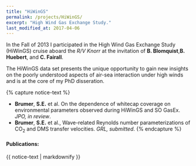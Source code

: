 ```yaml
---
title: "HiWinGS"
permalink: /projects/HiWinGS/
excerpt: "High Wind Gas Exchange Study."
last_modified_at: 2017-04-06
---
```


In the Fall of 2013 I participated in the High Wind Gas Exchange Study (HiWinGS) cruise aboard the *R/V Knorr* at the invitation of **B. Blomquist**,**B. Huebert**, and **C. Fairall**. 

The HiWinGS data set presents the unique opportunity to gain new insights on the poorly understood aspects of air-sea interaction under high winds and is at the core of my PhD disseration.

{% capture notice-text %}
* **Brumer**, **S.E.** et al. On the dependence of whitecap coverage on environmental parameters observed during HiWinGS and SO GasEx. *JPO, in review*.
* **Brumer**, **S.E.** et al., Wave-related Reynolds number parameterizations of CO<sub>2</sub> and DMS transfer velocities. *GRL, submitted*.
{% endcapture %}

<div class="notice--info">
  <h4>Publications:</h4>
  {{ notice-text | markdownify }}
</div>